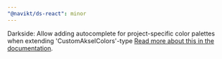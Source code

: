 ```yaml
---
"@navikt/ds-react": minor
---
```


Darkside: Allow adding autocomplete for project-specific color palettes when extending 'CustomAkselColors'-type [Read more about this in the documentation](http://aksel.nav.no/grunnleggende/darkside/theming).
